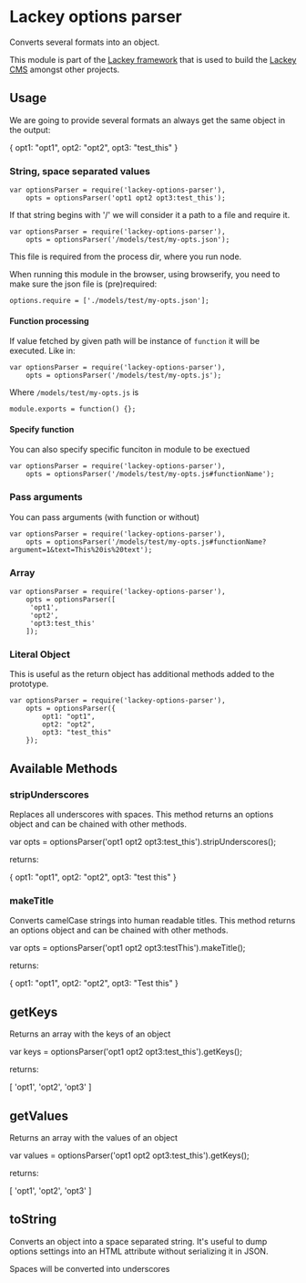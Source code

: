 # Lackey options parser

Converts several formats into an object.

This module is part of the [Lackey framework](https://www.npmjs.com/package/lackey-framework) that is used to build the [Lackey CMS](http://lackey.io) amongst other projects.

## Usage
We are going to provide several formats an always get the same object in the output:

 {
        opt1: "opt1",
        opt2: "opt2",
        opt3: "test_this"
    }
### String, space separated values

    var optionsParser = require('lackey-options-parser'),
        opts = optionsParser('opt1 opt2 opt3:test_this');

If that string begins with '/' we will consider it a path to a file and require it.

    var optionsParser = require('lackey-options-parser'),
        opts = optionsParser('/models/test/my-opts.json');

This file is required from the process dir, where you run node.

When running this module in the browser, using browserify, you need to make sure the json file is (pre)required:

    options.require = ['./models/test/my-opts.json'];

#### Function processing

If value fetched by given path will be instance of `function` it will be executed. Like in:

    var optionsParser = require('lackey-options-parser'),
        opts = optionsParser('/models/test/my-opts.js');

Where `/models/test/my-opts.js` is

    module.exports = function() {};

#### Specify function

You can also specify specific funciton in module to be exectued

    var optionsParser = require('lackey-options-parser'),
        opts = optionsParser('/models/test/my-opts.js#functionName');

### Pass arguments

You can pass arguments (with function or without)

    var optionsParser = require('lackey-options-parser'),
        opts = optionsParser('/models/test/my-opts.js#functionName?argument=1&text=This%20is%20text');


### Array

    var optionsParser = require('lackey-options-parser'),
        opts = optionsParser([
         'opt1',
         'opt2',
         'opt3:test_this'
        ]);

### Literal Object
This is useful as the return object has additional methods added to the prototype.

    var optionsParser = require('lackey-options-parser'),
        opts = optionsParser({
            opt1: "opt1",
            opt2: "opt2",
            opt3: "test_this"
        });


## Available Methods

### stripUnderscores
Replaces all underscores with spaces. This method returns an options object and can be chained with other methods.

 var opts = optionsParser('opt1 opt2 opt3:test_this').stripUnderscores();

returns:

 {
        opt1: "opt1",
        opt2: "opt2",
        opt3: "test this"
    }

### makeTitle
Converts camelCase strings into human readable titles. This method returns an options object and can be chained with other methods.

 var opts = optionsParser('opt1 opt2 opt3:testThis').makeTitle();

returns:

 {
        opt1: "opt1",
        opt2: "opt2",
        opt3: "Test this"
    }

## getKeys
Returns an array with the keys of an object

 var keys = optionsParser('opt1 opt2 opt3:test_this').getKeys();

returns:

 [
  'opt1',
  'opt2',
  'opt3'
 ]

## getValues
Returns an array with the values of an object

 var values = optionsParser('opt1 opt2 opt3:test_this').getKeys();

returns:

 [
  'opt1',
  'opt2',
  'opt3'
 ]

## toString
Converts an object into a space separated string. It's useful to dump options settings into an HTML attribute without serializing it in JSON.

Spaces will be converted into underscores
